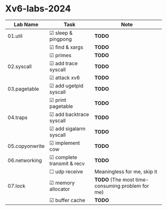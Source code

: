 # Xv6-labs-2024

<!-- ☑ ☐  -->

| Lab Name        | Task                      | Note                    |
|-----------------|---------------------------|-------------------------|
| 01.util         | ☑ sleep & pingpong        | **TODO**               |
|                 | ☑ find & xargs            | **TODO**               |
|                 | ☑ primes                  | **TODO**               |
| 02.syscall      | ☑ add trace syscall       | **TODO**               |
|                 | ☑ attack xv6              | **TODO**               |
| 03.pagetable    | ☑ add ugetpid syscall     | **TODO**               |
|                 | ☑ print pagetable         | **TODO**               |
| 04.traps        | ☑ add backtrace syscall   | **TODO**               |
|                 | ☑ add sigalarm syscall    | **TODO**               |
| 05.copyonwrite  | ☑ implement cow           | **TODO**               |
| 06.networking   | ☑ complete transmit & recv| **TODO**              |
|                 | ☐ udp receive             | Meaningless for me, skip it |
| 07.lock   | ☑ memory allocator | **TODO** (The most time-consuming problem for me)   |
|                 | ☑ buffer cache    | **TODO**               |
